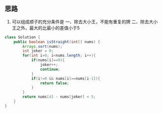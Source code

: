 ## 思路

1. 可以组成顺子的充分条件是
   一、除去大小王，不能有重复的牌
   二、除去大小王之外，最大的比最小的差值小于5

```java
class Solution {
    public boolean isStraight(int[] nums) {
        Arrays.sort(nums);
        int joker = 0;
        for(int i=0; i<nums.length; i++){
            if(nums[i]==0){
                joker++;
                continue;
            }
            if(i!=0 && nums[i]==nums[i-1]){
                return false;
            }
        }
        return nums[4] - nums[joker] < 5;
    }
}
```